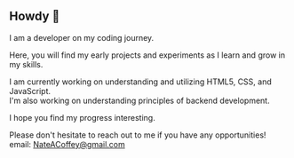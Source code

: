 ## Howdy 👋

I am a developer on my coding journey.

Here, you will find my early projects and experiments as I learn and grow in my skills.

I am currently working on understanding and utilizing HTML5, CSS, and JavaScript.  
I'm also working on understanding principles of backend development.

I hope you find my progress interesting.

Please don't hesitate to reach out to me if you have any opportunities!  
email: NateACoffey@gmail.com


<!--
**NateACoffey/NateACoffey** is a ✨ _special_ ✨ repository because its `README.md` (this file) appears on your GitHub profile.

Here are some ideas to get you started:

- 🔭 I’m currently working on ...
- 🌱 I’m currently learning ...
- 👯 I’m looking to collaborate on ...
- 🤔 I’m looking for help with ...
- 💬 Ask me about ...
- 📫 How to reach me: ...
- 😄 Pronouns: ...
- ⚡ Fun fact: ...
-->
